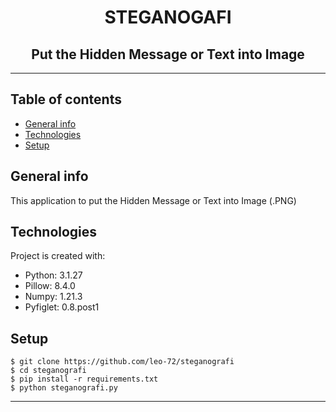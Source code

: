 <h1 align="center">STEGANOGAFI</h1>
<h2 align="center">Put the Hidden Message or Text into Image</h2>

---
## Table of contents
* [General info](#general-info)
* [Technologies](#technologies)
* [Setup](#setup)

## General info
This application to put the Hidden Message or Text into Image (.PNG)
	
## Technologies
Project is created with:
* Python: 3.1.27
* Pillow: 8.4.0
* Numpy: 1.21.3
* Pyfiglet: 0.8.post1
	
## Setup
```
$ git clone https://github.com/leo-72/steganografi
$ cd steganografi
$ pip install -r requirements.txt
$ python steganografi.py
```
---
